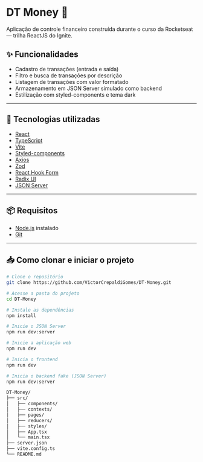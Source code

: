 # DT Money 💸

Aplicação de controle financeiro construída durante o curso da Rocketseat — trilha ReactJS do Ignite.

## ✨ Funcionalidades

- Cadastro de transações (entrada e saída)
- Filtro e busca de transações por descrição
- Listagem de transações com valor formatado
- Armazenamento em JSON Server simulado como backend
- Estilização com styled-components e tema dark

---

## 🚀 Tecnologias utilizadas

- [React](https://reactjs.org/)
- [TypeScript](https://www.typescriptlang.org/)
- [Vite](https://vitejs.dev/)
- [Styled-components](https://styled-components.com/)
- [Axios](https://axios-http.com/)
- [Zod](https://github.com/colinhacks/zod)
- [React Hook Form](https://react-hook-form.com/)
- [Radix UI](https://www.radix-ui.com/)
- [JSON Server](https://github.com/typicode/json-server)

---

## 📦 Requisitos

- [Node.js](https://nodejs.org/) instalado
- [Git](https://git-scm.com/)

---

## 📥 Como clonar e iniciar o projeto

```bash
# Clone o repositório
git clone https://github.com/VictorCrepaldiGomes/DT-Money.git

# Acesse a pasta do projeto
cd DT-Money

# Instale as dependências
npm install

# Inicie o JSON Server
npm run dev:server

# Inicie a aplicação web
npm run dev

# Inicia o frontend
npm run dev

# Inicia o backend fake (JSON Server)
npm run dev:server

DT-Money/
├── src/
│   ├── components/
│   ├── contexts/
│   ├── pages/
│   ├── reducers/
│   ├── styles/
│   ├── App.tsx
│   └── main.tsx
├── server.json
├── vite.config.ts
└── README.md







